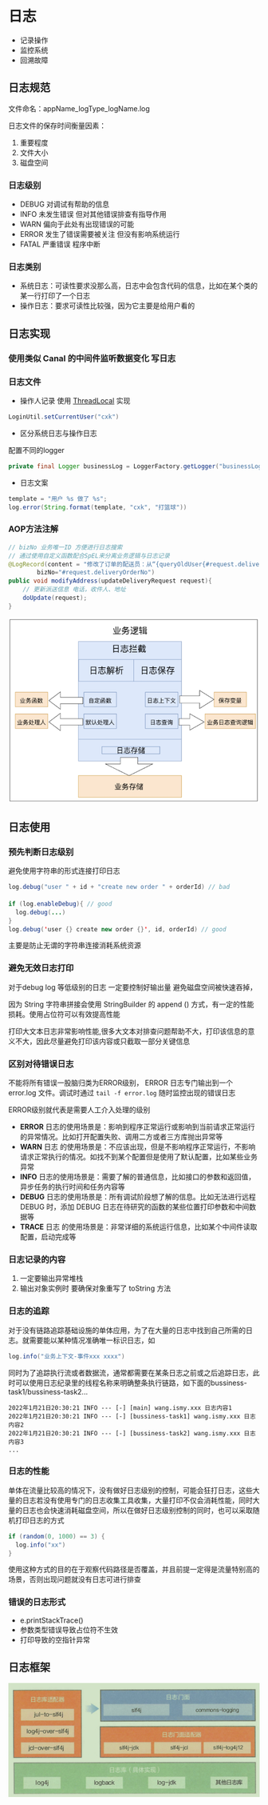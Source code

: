# 日志

- 记录操作
- 监控系统
- 回溯故障

## 日志规范

文件命名：appName_logType_logName.log

日志文件的保存时间衡量因素：

1. 重要程度
2. 文件大小
3. 磁盘空间

### 日志级别

- DEBUG 对调试有帮助的信息
- INFO 未发生错误 但对其他错误排查有指导作用
- WARN 偏向于此处有出现错误的可能
- ERROR 发生了错误需要被关注 但没有影响系统运行
- FATAL 严重错误 程序中断

### 日志类别

- 系统日志：可读性要求没那么高，日志中会包含代码的信息，比如在某个类的某一行打印了一个日志
- 操作日志：要求可读性比较强，因为它主要是给用户看的

## 日志实现

### 使用类似 Canal 的中间件监听数据变化 写日志

### 日志文件

- 操作人记录 使用 [ThreadLocal](/编程语言/JAVA/JAVA并发编程/并发工具类.md#ThreadLocal) 实现

```java
LoginUtil.setCurrentUser("cxk")
```

- 区分系统日志与操作日志

配置不同的logger

```java
private final Logger businessLog = LoggerFactory.getLogger("businessLog");
```

- 日志文案

```java
template = "用户 %s 做了 %s";
log.error(String.format(template, "cxk", "打篮球"))
```

### AOP方法注解

```java
// bizNo 业务唯一ID 方便进行日志搜索
// 通过使用自定义函数配合SpEL来分离业务逻辑与日志记录
@LogRecord(content = "修改了订单的配送员：从“{queryOldUser{#request.deliveryOrderNo()}}”, 修改到“{deveryUser{#request.userId}}”",
        bizNo="#request.deliveryOrderNo")
public void modifyAddress(updateDeliveryRequest request){
    // 更新派送信息 电话，收件人、地址
    doUpdate(request);
}
```

![AOP日志设计](/assets/20221711756.png)

## 日志使用

### 预先判断日志级别

避免使用字符串的形式连接打印日志

```java
log.debug("user " + id + "create new order " + orderId) // bad

if (log.enableDebug){ // good
  log.debug(...)
}
log.debug('user {} create new order {}', id, orderId) // good
```

主要是防止无谓的字符串连接消耗系统资源

### 避免无效日志打印

对于debug log 等低级别的日志 一定要控制好输出量 避免磁盘空间被快速吞掉，

因为 String 字符串拼接会使用 StringBuilder 的 append () 方式，有一定的性能损耗。使用占位符可以有效提高性能

打印大文本日志非常影响性能,很多大文本对排查问题帮助不大，打印该信息的意义不大，因此尽量避免打印该内容或只截取一部分关键信息

### 区别对待错误日志

不能将所有错误一股脑归类为ERROR级别， ERROR 日志专门输出到一个 error.log 文件。调试时通过 `tail -f error.log` 随时监控出现的错误日志

ERROR级别就代表是需要人工介入处理的级别

- **ERROR** 日志的使用场景是：影响到程序正常运行或影响到当前请求正常运行的异常情况。比如打开配置失败、调用二方或者三方库抛出异常等
- **WARN** 日志 的使用场景是：不应该出现，但是不影响程序正常运行，不影响请求正常执行的情况。如找不到某个配置但是使用了默认配置，比如某些业务异常
- **INFO** 日志的使用场景是：需要了解的普通信息，比如接口的参数和返回值，异步任务的执行时间和任务内容等
- **DEBUG** 日志的使用场景是：所有调试阶段想了解的信息。比如无法进行远程 DEBUG 时，添加 DEBUG 日志在待研究的函数的某些位置打印参数和中间数据等
- **TRACE** 日志 的使用场景是：非常详细的系统运行信息，比如某个中间件读取配置，启动完成等

### 日志记录的内容

1. 一定要输出异常堆栈
2. 输出对象实例时 要确保对象重写了 toString 方法

### 日志的追踪

对于没有链路追踪基础设施的单体应用，为了在大量的日志中找到自己所需的日志。就需要能以某种情况准确唯一标识日志，如

```java
log.info("业务上下文-事件xxx xxxx")
```

同时为了追踪执行流或者数据流，通常都需要在某条日志之前或之后追踪日志，此时可以使用日志纪录里的线程名称来明确整条执行链路，如下面的bussiness-task1/bussiness-task2...

```log
2022年1月21日20:30:21 INFO --- [-] [main] wang.ismy.xxx 日志内容1
2022年1月21日20:30:21 INFO --- [-] [bussiness-task1] wang.ismy.xxx 日志内容2
2022年1月21日20:30:21 INFO --- [-] [bussiness-task2] wang.ismy.xxx 日志内容3
...
```

### 日志的性能

单体在流量比较高的情况下，没有做好日志级别的控制，可能会狂打日志，这些大量的日志若没有使用专门的日志收集工具收集，大量打印不仅会消耗性能，同时大量的日志也会快速消耗磁盘空间，所以在做好日志级别控制的同时，也可以采取随机打印日志的方式

```java
if (random(0, 1000) == 3) {
  log.info("xx")
}
```

使用这种方式的目的在于观察代码路径是否覆盖，并且前提一定得是流量特别高的场景，否则出现问题就没有日志可进行排查

### 错误的日志形式

- e.printStackTrace()
- 参数类型错误导致占位符不生效
- 打印导致的空指针异常

## 日志框架

![日志框架](/assets/屏幕截图%202020-09-19%20114841.png)
